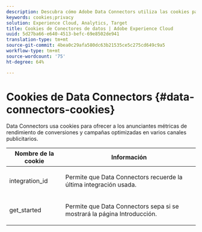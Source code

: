 ```yaml
---
description: Descubra cómo Adobe Data Connectors utiliza las cookies para proporcionar a los anunciantes métricas optimizadas de rendimiento de conversión y campaña en varios canales publicitarios.
keywords: cookies;privacy
solution: Experience Cloud, Analytics, Target
title: Cookies de Conectores de datos | Adobe Experience Cloud
uuid: 5d27ba66-e640-4513-befc-69e8502de941
translation-type: tm+mt
source-git-commit: 4bea0c29afa580dc63b21535ce5c275cd649c9a5
workflow-type: tm+mt
source-wordcount: '75'
ht-degree: 64%

---
```



# Cookies de Data Connectors {#data-connectors-cookies}

Data Connectors usa cookies para ofrecer a los anunciantes métricas de rendimiento de conversiones y campañas optimizadas en varios canales publicitarios.

<table id="table_54B402C6E19C4A70B1E27BC9DFF776EB"> 
 <thead> 
  <tr> 
   <th colname="col1" class="entry"> Nombre de la cookie </th> 
   <th colname="col2" class="entry"> Información </th> 
  </tr> 
 </thead>
 <tbody> 
  <tr> 
   <td colname="col1"> <p>integration_id </p> </td> 
   <td colname="col2"> <p>Permite que Data Connectors recuerde la última integración usada. </p> </td> 
  </tr> 
  <tr> 
   <td colname="col1"> <p>get_started </p> </td> 
   <td colname="col2"> <p>Permite que Data Connectors sepa si se mostrará la página <span class="wintitle">Introducción</span>. </p> </td> 
  </tr> 
 </tbody> 
</table>

